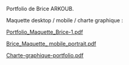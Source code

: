 Portfolio de Brice ARKOUB.


Maquette desktop / mobile / charte graphique :


[Portfolio_Maquette_Brice-1.pdf](https://github.com/user-attachments/files/16488830/Portfolio_Maquette_Brice-1.pdf)

[Brice_Maquette_ mobile_portrait.pdf](https://github.com/user-attachments/files/16488831/Brice_Maquette_.mobile_portrait.pdf)

[Charte-graphique-portfolio.pdf](https://github.com/user-attachments/files/16488958/Charte-graphique-portfolio.pdf)
